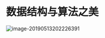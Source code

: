 # 数据结构与算法之美

![image-20190513202226391](https://raw.githubusercontent.com/csrftoken/studyTimeRoom/master/images/README.png)